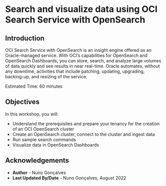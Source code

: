 # Search and visualize data using OCI Search Service with OpenSearch

## Introduction

OCI Search Service with OpenSearch is an insight engine offered as an Oracle-managed service. With OCI’s capabilities for OpenSearch and OpenSearch Dashboards, you can store, search, and analyze large volumes of data quickly and see results in near real-time. Oracle automates, without any downtime, activities that include patching, updating, upgrading, backing-up, and resizing of the service.

Estimated Time: 60 minutes

## Objectives

In this workshop, you will:
- Understand the prerequisites and prepare your tenancy for the creation of an OCI OpenSearch cluster
- Create an OpenSearch cluster, connect to the cluster and ingest data
- Run sample search commands
- Visualize data in OpenSearch Dashboards

## Acknowledgements

* **Author** - Nuno Gonçalves
* **Last Updated By/Date** - Nuno Gonçalves, August 2022
